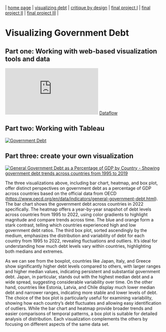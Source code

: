 | [home page](https://bingjie6.github.io/tswd-portfolio/) | [visualizing debt](visualizing-government-debt) | [critique by design](critique-by-design) | [final project I](final-project-part-one) | [final project II](final-project-part-two) | [final project III](final-project-part-three) |

# Visualizing Government Debt

## Part one: Working with web-based visualization tools and data
<iframe src="https://data-viewer.oecd.org?chartId=d88fcbe4-fffd-43bf-acbe-babf75b9c6a9" style="border: none;" allowfullscreen="true" data-external="1"></iframe>
<a rel="noopener noreferrer" href="https://data-viewer.oecd.org?chartId=d88fcbe4-fffd-43bf-acbe-babf75b9c6a9" target="_blank">Dataflow</a>

## Part two: Working with Tableau
<div class='tableauPlaceholder' id='viz1725741054422' style='position: relative'>
    <noscript>
        <a href='#'>
            <img alt='Government Debt' src='https://public.tableau.com/static/images/go/govtdebt/GovernmentDebt/1_rss.png' style='border: none' />
        </a>
    </noscript>
    <object class='tableauViz' style='display:none;'>
        <param name='host_url' value='https%3A%2F%2Fpublic.tableau.com%2F' />
        <param name='embed_code_version' value='3' />
        <param name='site_root' value='' />
        <param name='name' value='govtdebt/GovernmentDebt' />
        <param name='tabs' value='no' />
        <param name='toolbar' value='yes' />
        <param name='static_image' value='https://public.tableau.com/static/images/go/govtdebt/GovernmentDebt/1.png' />
        <param name='animate_transition' value='yes' />
        <param name='display_static_image' value='yes' />
        <param name='display_spinner' value='yes' />
        <param name='display_overlay' value='yes' />
        <param name='display_count' value='yes' />
        <param name='language' value='en-US' />
        <param name='filter' value='publish=yes' />
    </object>
</div>

<script type='text/javascript'>
    var divElement = document.getElementById('viz1725741054422');
    var vizElement = divElement.getElementsByTagName('object')[0];
    vizElement.style.width = '100%';
    vizElement.style.height = (divElement.offsetWidth * 0.75) + 'px';
    var scriptElement = document.createElement('script');
    scriptElement.src = 'https://public.tableau.com/javascripts/api/viz_v1.js';
    vizElement.parentNode.insertBefore(scriptElement, vizElement);
</script>

## Part three: create your own visualization

<div class='tableauPlaceholder' id='viz1725751257642' style='position: relative'>
    <noscript>
        <a href='#'>
            <img alt='General Government Debt as a Percentage of GDP by Country - Showing government debt trends across countries from 1995 to 2019' 
                 src='https://public.tableau.com/static/images/go/govtdebt2/GovernmentDebt2/1_rss.png' 
                 style='border: none' />
        </a>
    </noscript>
    <object class='tableauViz' style='display:none;'>
        <param name='host_url' value='https%3A%2F%2Fpublic.tableau.com%2F' />
        <param name='embed_code_version' value='3' />
        <param name='site_root' value='' />
        <param name='name' value='govtdebt2/GovernmentDebt2' />
        <param name='tabs' value='no' />
        <param name='toolbar' value='yes' />
        <param name='static_image' value='https://public.tableau.com/static/images/go/govtdebt2/GovernmentDebt2/1.png' />
        <param name='animate_transition' value='yes' />
        <param name='display_static_image' value='yes' />
        <param name='display_spinner' value='yes' />
        <param name='display_overlay' value='yes' />
        <param name='display_count' value='yes' />
        <param name='language' value='en-US' />
        <param name='filter' value='publish=yes' />
    </object>
</div>

<script type='text/javascript'>
    var divElement = document.getElementById('viz1725751257642');
    var vizElement = divElement.getElementsByTagName('object')[0];
    vizElement.style.width = '100%';
    vizElement.style.height = (divElement.offsetWidth * 0.75) + 'px';
    
    var scriptElement = document.createElement('script');
    scriptElement.src = 'https://public.tableau.com/javascripts/api/viz_v1.js';
    vizElement.parentNode.insertBefore(scriptElement, vizElement);
</script>



The three visualizations above, including bar chart, heatmap, and box plot, offer distinct perspectives on government debt as a percentage of GDP across countries based on the official data from OECD (https://www.oecd.org/en/data/indicators/general-government-debt.html). The bar chart shows the government debt across countries in 2022 specifically. The heatmap offers a year-by-year snapshot of debt levels across countries from 1995 to 2022, using color gradients to highlight magnitude and compare trends across time. The blue and orange form a stark contrast, telling which countries experienced high and low government debt ratios. The third box plot, sorted ascendingly by the medium, emphasizes the distribution and variability of debt for each country from 1995 to 2022, revealing fluctuations and outliers. It’s ideal for understanding how much debt levels vary within countries, highlighting both medians and extremes. 

As we can see from the boxplot, countries like Japan, Italy, and Greece show significantly higher debt levels compared to others, with larger ranges and higher median values, indicating persistent and substantial government debt. Japan, in particular, stands out with the highest median debt and a wide spread, suggesting considerable variability over time. On the other hand, countries like Estonia, Latvia, and Chile display much lower median debt and narrower ranges, indicating more stable and lower levels of debt. The choice of the box plot is particularly useful for examining variability, showing how each country’s debt fluctuates and allowing easy identification of outliers. While the bar chart and heatmap provide broader trends and easier comparisons of temporal patterns, a box plot is suitable for detailed analysis of distribution. Each visualization complements the others by focusing on different aspects of the same data set.
